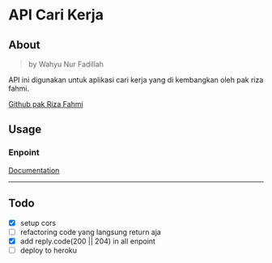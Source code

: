 # **API Cari Kerja**

## About

> by Wahyu Nur Fadillah

API ini digunakan untuk aplikasi cari kerja yang di kembangkan oleh pak riza fahmi.

[Github pak Riza Fahmi](https://github.com/rizafahmi/carikerja)

## Usage

### Enpoint

[Documentation](https://carikerja-api.vercel.app/documentation/)

---

## Todo

- [x] setup cors
- [ ] refactoring code yang langsung return aja
- [x] add reply.code(200 || 204) in all enpoint
- [ ] deploy to heroku
